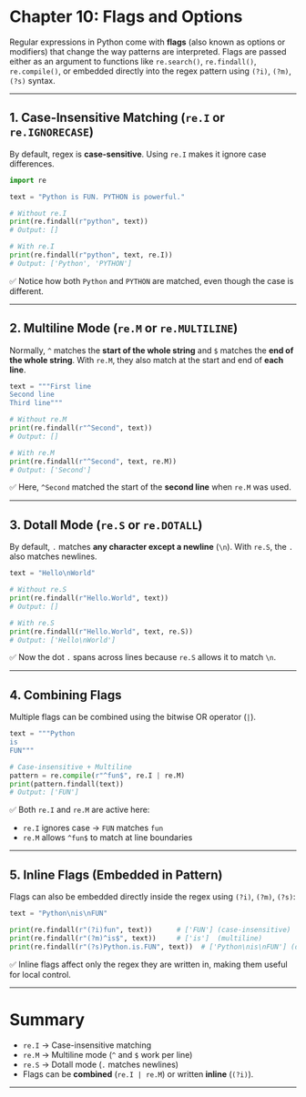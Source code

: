 # Chapter 10: Flags and Options

Regular expressions in Python come with **flags** (also known as options or modifiers) that change the way patterns are interpreted.
Flags are passed either as an argument to functions like `re.search()`, `re.findall()`, `re.compile()`, or embedded directly into the regex pattern using `(?i)`, `(?m)`, `(?s)` syntax.

---

## 1. Case-Insensitive Matching (`re.I` or `re.IGNORECASE`)

By default, regex is **case-sensitive**. Using `re.I` makes it ignore case differences.

```python
import re

text = "Python is FUN. PYTHON is powerful."

# Without re.I
print(re.findall(r"python", text))  
# Output: []

# With re.I
print(re.findall(r"python", text, re.I))  
# Output: ['Python', 'PYTHON']
```

✅ Notice how both `Python` and `PYTHON` are matched, even though the case is different.

---

## 2. Multiline Mode (`re.M` or `re.MULTILINE`)

Normally, `^` matches the **start of the whole string** and `$` matches the **end of the whole string**.
With `re.M`, they also match at the start and end of **each line**.

```python
text = """First line
Second line
Third line"""

# Without re.M
print(re.findall(r"^Second", text))  
# Output: []

# With re.M
print(re.findall(r"^Second", text, re.M))  
# Output: ['Second']
```

✅ Here, `^Second` matched the start of the **second line** when `re.M` was used.

---

## 3. Dotall Mode (`re.S` or `re.DOTALL`)

By default, `.` matches **any character except a newline** (`\n`).
With `re.S`, the `.` also matches newlines.

```python
text = "Hello\nWorld"

# Without re.S
print(re.findall(r"Hello.World", text))  
# Output: []

# With re.S
print(re.findall(r"Hello.World", text, re.S))  
# Output: ['Hello\nWorld']
```

✅ Now the dot `.` spans across lines because `re.S` allows it to match `\n`.

---

## 4. Combining Flags

Multiple flags can be combined using the bitwise OR operator (`|`).

```python
text = """Python
is
FUN"""

# Case-insensitive + Multiline
pattern = re.compile(r"^fun$", re.I | re.M)
print(pattern.findall(text))  
# Output: ['FUN']
```

✅ Both `re.I` and `re.M` are active here:

* `re.I` ignores case → `FUN` matches `fun`
* `re.M` allows `^fun$` to match at line boundaries

---

## 5. Inline Flags (Embedded in Pattern)

Flags can also be embedded directly inside the regex using `(?i)`, `(?m)`, `(?s)`:

```python
text = "Python\nis\nFUN"

print(re.findall(r"(?i)fun", text))      # ['FUN'] (case-insensitive)
print(re.findall(r"(?m)^is$", text))     # ['is']  (multiline)
print(re.findall(r"(?s)Python.is.FUN", text))  # ['Python\nis\nFUN'] (dotall)
```

✅ Inline flags affect only the regex they are written in, making them useful for local control.

---

# Summary

* `re.I` → Case-insensitive matching
* `re.M` → Multiline mode (`^` and `$` work per line)
* `re.S` → Dotall mode (`.` matches newlines)
* Flags can be **combined** (`re.I | re.M`) or written **inline** (`(?i)`).

---
